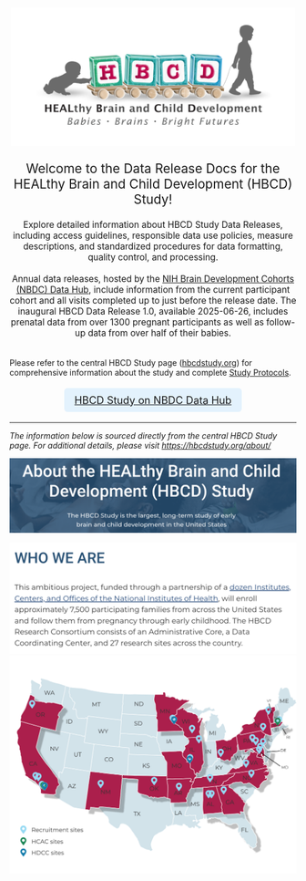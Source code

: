 <p align="center">
<img src="images/logo_HBCD_final.png" alt="logo" width="500">
</p>

<p style="text-align: center; font-size: 1.6em">Welcome to the Data Release Docs for the HEALthy Brain and Child Development (HBCD) Study!</p>

<p style="text-align: center; font-size: 1.1em">Explore detailed information about HBCD Study Data Releases, including access guidelines, responsible data use policies, measure descriptions, and standardized procedures for data formatting, quality control, and processing.

<br>
<br>
Annual data releases, hosted by the <a href="https://nbdc-splash-beta.lassoinformatics.com/hbcd-study">NIH Brain Development Cohorts (NBDC) Data Hub</a>, include information from the current participant cohort and all visits completed up to just before the release date. The inaugural HBCD Data Release 1.0, available 2025-06-26, includes prenatal data from over 1300 pregnant participants as well as follow-up data from over half of their babies.

<br>
<br>

Please refer to the central HBCD Study page (<a href="https://hbcdstudy.org/">hbcdstudy.org</a>) for comprehensive information about the study and complete <a href="https://hbcdstudy.org/study-protocols/">Study Protocols</a>.</p> 

<p style="text-align: center; font-size: 1.3em;">
  <a href="https://nbdc-splash-beta.lassoinformatics.com/hbcd-study" 
     style="display: inline-block; 
            background-color: #e3f2fd;
            font-weight: 400; 
            font-size: 1em; 
            padding: 10px 18px; 
            border-radius: 6px; 
            transition: background-color 0.3s, transform 0.2s;">
      HBCD Study on NBDC Data Hub
    <i class="fa-solid fa-up-right-from-square"></i>
  </a>
</p>



--------------

<i>The information below is sourced directly from the central HBCD Study page. For additional details, please visit <a href="https://hbcdstudy.org/about/">https://hbcdstudy.org/about/</a></i>


![](images/about-header-hbcd-text.png)

[![](images/who-we-are-hbcd-text.png)](https://hbcdstudy.org/federal-partners/)
![](images/who-we-are-map-hbcd.png)
